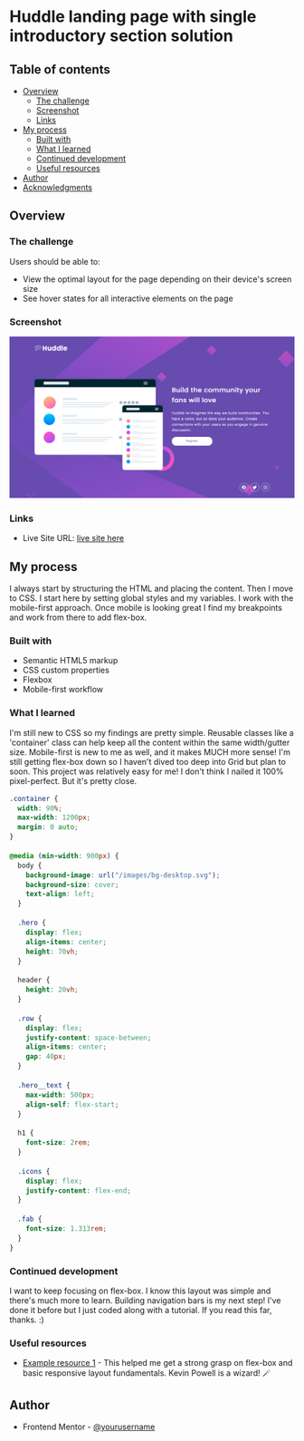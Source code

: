 # Huddle landing page with single introductory section solution

## Table of contents

- [Overview](#overview)
  - [The challenge](#the-challenge)
  - [Screenshot](#screenshot)
  - [Links](#links)
- [My process](#my-process)
  - [Built with](#built-with)
  - [What I learned](#what-i-learned)
  - [Continued development](#continued-development)
  - [Useful resources](#useful-resources)
- [Author](#author)
- [Acknowledgments](#acknowledgments)

## Overview

### The challenge

Users should be able to:

- View the optimal layout for the page depending on their device's screen size
- See hover states for all interactive elements on the page

### Screenshot

![Test](./images/screenshot.png)

### Links

- Live Site URL: [live site here](https://awesome-keller-f194fb.netlify.app/)

## My process

I always start by structuring the HTML and placing the content. Then I move to CSS. I start here by setting global styles and my variables. I work with the mobile-first approach. Once mobile is looking great I find my breakpoints and work from there to add flex-box.

### Built with

- Semantic HTML5 markup
- CSS custom properties
- Flexbox
- Mobile-first workflow

### What I learned

I'm still new to CSS so my findings are pretty simple. Reusable classes like a 'container' class can help keep all the content within the same width/gutter size. Mobile-first is new to me as well, and it makes MUCH more sense! I'm still getting flex-box down so I haven't dived too deep into Grid but plan to soon. This project was relatively easy for me! I don't think I nailed it 100% pixel-perfect. But it's pretty close.

```css
.container {
  width: 90%;
  max-width: 1200px;
  margin: 0 auto;
}

@media (min-width: 900px) {
  body {
    background-image: url("/images/bg-desktop.svg");
    background-size: cover;
    text-align: left;
  }

  .hero {
    display: flex;
    align-items: center;
    height: 70vh;
  }

  header {
    height: 20vh;
  }

  .row {
    display: flex;
    justify-content: space-between;
    align-items: center;
    gap: 40px;
  }

  .hero__text {
    max-width: 500px;
    align-self: flex-start;
  }

  h1 {
    font-size: 2rem;
  }

  .icons {
    display: flex;
    justify-content: flex-end;
  }

  .fab {
    font-size: 1.313rem;
  }
}
```

### Continued development

I want to keep focusing on flex-box. I know this layout was simple and there's much more to learn. Building navigation bars is my next step! I've done it before but I just coded along with a tutorial. If you read this far, thanks. :)

### Useful resources

- [Example resource 1](https://courses.kevinpowell.co/conquering-responsive-layouts) - This helped me get a strong grasp on flex-box and basic responsive layout fundamentals. Kevin Powell is a wizard! 🪄

## Author

- Frontend Mentor - [@yourusername](https://www.frontendmentor.io/profile/afewfirstnames)
